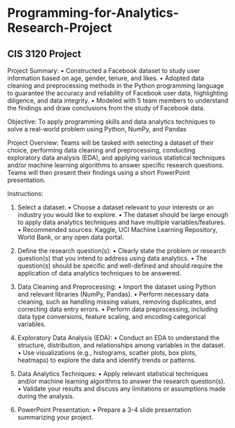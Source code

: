 # Programming-for-Analytics-Research-Project
## CIS 3120 Project

Project Summary:
• Constructed a Facebook dataset to study user information based on age, gender, tenure, and likes.
• Adopted data cleaning and preprocessing methods in the Python programming language to guarantee the accuracy and reliability of Facebook user data, highlighting diligence, and data integrity.
• Modeled with 5 team members to understand the findings and draw conclusions from the study of Facebook data.

Objective: To apply programming skills and data analytics techniques to solve a real-world problem using Python, NumPy, and Pandas

Project Overview:
Teams will be tasked with selecting a dataset of their choice, performing data cleaning and preprocessing, conducting exploratory data analysis (EDA), and applying various statistical techniques and/or machine learning algorithms to answer specific research questions. Teams will then present their findings using a short PowerPoint presentation.

Instructions:
1. Select a dataset:
• Choose a dataset relevant to your interests or an industry you would like to explore.
• The dataset should be large enough to apply data analytics techniques and have multiple variables/features.
• Recommended sources: Kaggle, UCI Machine Learning Repository, World Bank, or any open data portal.

2. Define the research question(s):
• Clearly state the problem or research question(s) that you intend to address using data analytics.
• The question(s) should be specific and well-defined and should require the application of data analytics techniques to be answered.

3. Data Cleaning and Preprocessing:
• Import the dataset using Python and relevant libraries (NumPy, Pandas).
• Perform necessary data cleaning, such as handling missing values, removing duplicates, and correcting data entry errors.
• Perform data preprocessing, including data type conversions, feature scaling, and encoding categorical variables.

4. Exploratory Data Analysis (EDA):
• Conduct an EDA to understand the structure, distribution, and relationships among variables in the dataset.
• Use visualizations (e.g., histograms, scatter plots, box plots, heatmaps) to explore the data and identify trends or patterns.

5. Data Analytics Techniques:
• Apply relevant statistical techniques and/or machine learning algorithms to answer the research question(s).
• Validate your results and discuss any limitations or assumptions made during the analysis.

6. PowerPoint Presentation:
• Prepare a 3-4 slide presentation summarizing your project.
